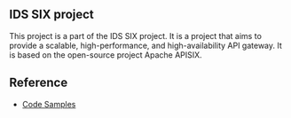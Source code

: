## IDS SIX project

This project is a part of the IDS SIX project. It is a project that aims to provide a scalable, high-performance, and high-availability API gateway. It is based on the open-source project Apache APISIX.


## Reference
- [Code Samples](https://apisix.apache.org/docs/general/code-samples/)
